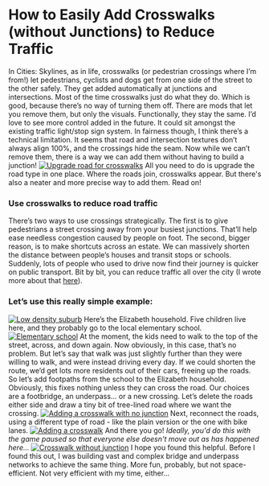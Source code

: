 # How to Easily Add Crosswalks (without Junctions) to Reduce Traffic

In Cities: Skylines, as in life, crosswalks (or pedestrian crossings where I’m from!) let pedestrians, cyclists and dogs get from one side of the street to the other safely. They get added automatically at junctions and intersections.
Most of the time crosswalks just do what they do. Which is good, because there’s no way of turning them off. There are mods that let you remove them, but only the visuals. Functionally, they stay the same.
I’d love to see more control added in the future. It could sit amongst the existing traffic light/stop sign system. In fairness though, I think there’s a technical limitation. It seems that road and intersection textures don’t always align 100%, and the crossings hide the seam.
Now while we can’t remove them, there is a way we can add them without having to build a junction! 
[![Upgrade road for crosswalks](https://www.lovecitiesskylines.com//wp-content/uploads/2018/09/upgrade-for-crosswalk.jpg)](https://www.lovecitiesskylines.com//wp-content/uploads/2018/09/upgrade-for-crosswalk.jpg)
All you need to do is upgrade the road type in one place. Where the roads join, crosswalks appear. But there's also a neater and more precise way to add them. Read on!
### Use crosswalks to reduce road traffic


There’s two ways to use crossings strategically. The first is to give pedestrians a street crossing away from your busiest junctions. That’ll help ease needless congestion caused by people on foot.
The second, bigger reason, is to make shortcuts across an estate. We can massively shorten the distance between people’s houses and transit stops or schools. Suddenly, lots of people who used to drive now find their journey is quicker on public transport. Bit by bit, you can reduce traffic all over the city (I wrote more about that [here](https://www.lovecitiesskylines.com/reduce-manage-traffic-cities-skylines/)).
### Let’s use this really simple example:


[![Low density suburb](https://www.lovecitiesskylines.com//wp-content/uploads/2018/09/low-densityhousing.jpg)](https://www.lovecitiesskylines.com//wp-content/uploads/2018/09/low-densityhousing.jpg)
Here’s the Elizabeth household. Five children live here, and they probably go to the local elementary school.
[![Elementary school](https://www.lovecitiesskylines.com//wp-content/uploads/2018/09/elementary-school.jpg)](https://www.lovecitiesskylines.com//wp-content/uploads/2018/09/elementary-school.jpg)
At the moment, the kids need to walk to the top of the street, across, and down again. Now obviously, in this case, that’s no problem. But let’s say that walk was just slightly further than they were willing to walk, and were instead driving every day. If we could shorten the route, we’d get lots more residents out of their cars, freeing up the roads.
So let’s add footpaths from the school to the Elizabeth household. Obviously, this fixes nothing unless they can cross the road. Our choices are a footbridge, an underpass… or a new crossing. Let’s delete the roads either side and draw a tiny bit of tree-lined road where we want the crossing.
[![Adding a crosswalk with no junction](https://www.lovecitiesskylines.com//wp-content/uploads/2018/09/creating-crosswalk.jpg)](https://www.lovecitiesskylines.com//wp-content/uploads/2018/09/creating-crosswalk.jpg)
Next, reconnect the roads, using a different type of road - like the plain version or the one with bike lanes.
[![Adding a crosswalk](https://www.lovecitiesskylines.com//wp-content/uploads/2018/09/reconnect-the-roads.jpg)](https://www.lovecitiesskylines.com//wp-content/uploads/2018/09/reconnect-the-roads.jpg)
And there you go!
*Ideally, you'd do this with the game paused so that everyone else doesn't move out as has happened here...*
[![Crosswalk without junction](https://www.lovecitiesskylines.com//wp-content/uploads/2018/09/crosswalk-suburb2.jpg)](https://www.lovecitiesskylines.com//wp-content/uploads/2018/09/crosswalk-suburb2.jpg)
I hope you found this helpful. Before I found this out, I was building vast and complex bridge and underpass networks to achieve the same thing. More fun, probably, but not space-efficient. Not very efficient with my time, either...